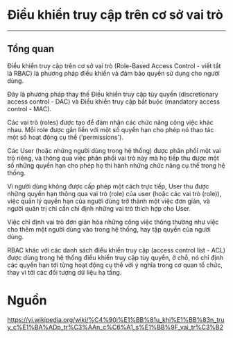 # Điều khiển truy cập trên cơ sở vai trò
---
## Tổng quan
Điều khiển truy cập trên cơ sở vai trò (Role-Based Access Control - viết tắt là RBAC) là phương pháp điều khiển và đảm bảo quyền sử dụng cho người dùng. 

Đây là phương pháp thay thế Điều khiển truy cập tùy quyền (discretionary access control - DAC) và Điều khiển truy cập bắt buộc (mandatory access control - MAC).

Các vai trò (roles) được tạo để đảm nhận các chức năng công việc khác nhau. Mỗi role được gắn liền với một số quyền hạn cho phép nó thao tác một số hoạt động cụ thể ('permissions'). 

Các User (hoặc những người dùng trong hệ thống) được phân phối một vai trò riêng, và thông qua việc phân phối vai trò này mà họ tiếp thu được một số những quyền hạn cho phép họ thi hành những chức năng cụ thể trong hệ thống.

Vì người dùng không được cấp phép một cách trực tiếp, User thu được những quyền hạn thông qua vai trò (role) của user (hoặc các vai trò (role)), việc quản lý quyền hạn của người dùng trở thành một việc đơn giản, và người quản trị chỉ cần chỉ định những vai trò thích hợp cho User. 

Việc chỉ định vai trò đơn giản hóa những công việc thông thường như việc cho thêm một người dùng vào trong hệ thống, hay tập quyền của người dùng.

RBAC khác với các danh sách điểu khiển truy cập (access control list - ACL) được dùng trong hệ thống điều khiển truy cập tùy quyền, ở chỗ, nó chỉ định các quyền hạn tới từng hoạt động cụ thể với ý nghĩa trong cơ quan tổ chức, thay vì tới các đối tượng dữ liệu hạ tầng.

# Nguồn 

https://vi.wikipedia.org/wiki/%C4%90i%E1%BB%81u_khi%E1%BB%83n_truy_c%E1%BA%ADp_tr%C3%AAn_c%C6%A1_s%E1%BB%9F_vai_tr%C3%B2

